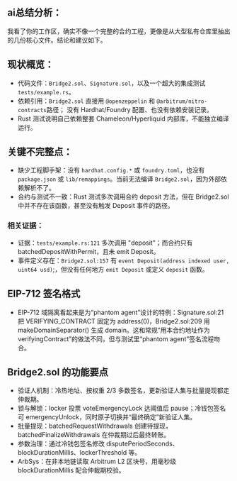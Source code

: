 ## ai总结分析：
我看了你的工作区，确实不像一个完整的合约工程，更像是从大型私有仓库里抽出的几份核心文件。结论和建议如下。

## 现状概览：
- 代码文件：`Bridge2.sol`、`Signature.sol`，以及一个超大的集成测试 `tests/example.rs`。
- 依赖引用：`Bridge2.sol` 直接用 `@openzeppelin` 和 `@arbitrum/nitro-contracts`路径； 没有 Hardhat/Foundry 配置、也没有依赖安装记录。
- Rust 测试说明自己依赖整套 Chameleon/Hyperliquid 内部库，不能独立编译运行。

## 关键不完整点：
- 缺少工程脚手架：没有 `hardhat.config.*` 或 `foundry.toml`，也没有 `package.json` 或 `lib/remappings`。当前无法编译 `Bridge2.sol`，因为外部依赖解析不了。
- 合约与测试不一致：Rust 测试多次调用合约 deposit 方法，但在 Bridge2.sol 中并不存在该函数，甚至没有触发 Deposit 事件的路径。

### 相关证据：
- 证据：`tests/example.rs:121` 多次调用 "deposit"；而合约只有 batchedDepositWithPermit，且未 emit Deposit。
- 事件定义存在：`Bridge2.sol:157` 有 `event Deposit(address indexed user, uint64 usd)`;，但没有任何地方 `emit Deposit` 或定义 `deposit` 函数。

## EIP-712 签名格式
- EIP-712 域隔离看起来是为“phantom agent”设计的特例：Signature.sol:21 把 VERIFYING_CONTRACT 固定为 address(0)，Bridge2.sol:209 用 makeDomainSeparator() 生成 domain。这和常规“用本合约地址作为 verifyingContract”的做法不同，但与测试里“phantom agent”签名流程吻合。

## Bridge2.sol 的功能要点
- 验证人机制：冷热地址、按权重 2/3 多数签名，更新验证人集与批量提现都走仲裁期。
- 锁与解锁：locker 投票 voteEmergencyLock 达阈值后 pause；冷钱包签名可 emergencyUnlock，同时原子切换并“最终确定”新验证人集。
- 批量提现：batchedRequestWithdrawals 创建待提现，batchedFinalizeWithdrawals 在仲裁期过后最终转账。
- 参数治理：通过冷钱包签名修改 disputePeriodSeconds、blockDurationMillis、lockerThreshold 等。
- ArbSys：在非本地链读取 Arbitrum L2 区块号，用毫秒级 blockDurationMillis 配合仲裁期校验。

